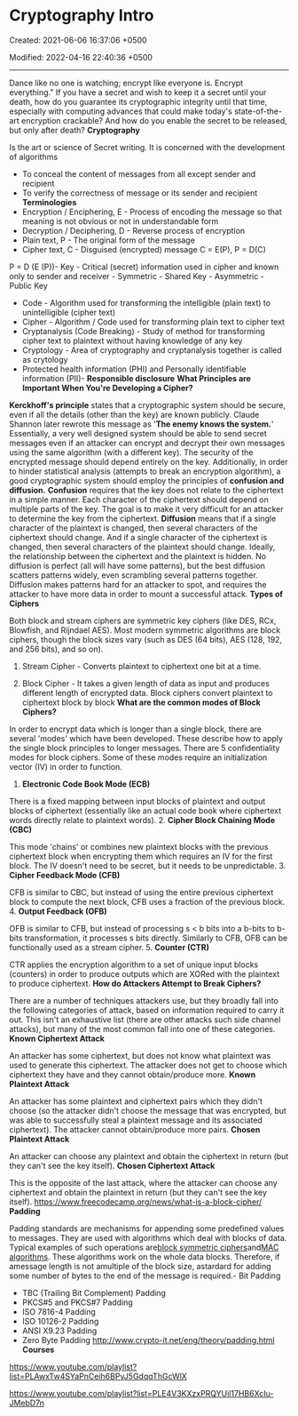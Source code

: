 # Cryptography Intro

Created: 2021-06-06 16:37:06 +0500

Modified: 2022-04-16 22:40:36 +0500

---

Dance like no one is watching; encrypt like everyone is. Encrypt everything."
If you have a secret and wish to keep it a secret until your death, how do you guarantee its cryptographic integrity until that time, especially with computing advances that could make today's state-of-the-art encryption crackable? And how do you enable the secret to be released, but only after death?
**Cryptography**

Is the art or science of Secret writing. It is concerned with the development of algorithms
-   To conceal the content of messages from all except sender and recipient
-   To verify the correctness of message or its sender and recipient
**Terminologies**
-   Encryption / Enciphering, E - Process of encoding the message so that meaning is not obvious or not in understandable form
-   Decryption / Deciphering, D - Reverse process of encryption
-   Plain text, P - The original form of the message
-   Cipher text, C - Disguised (encrypted) message
C = E(P), P = D(C)

P = D (E (P))-   Key - Critical (secret) information used in cipher and known only to sender and receiver
    -   Symmetric - Shared Key
    -   Asymmetric - Public Key
-   Code - Algorithm used for transforming the intelligible (plain text) to unintelligible (cipher text)
-   Cipher - Algorithm / Code used for transforming plain text to cipher text
-   Cryptanalysis (Code Breaking) - Study of method for transforming cipher text to plaintext without having knowledge of any key
-   Cryptology - Area of cryptography and cryptanalysis together is called as crytology
-   Protected health information (PHI) and Personally identifiable information (PII)-   **Responsible disclosure**
**What Principles are Important When You're Developing a Cipher?**

**Kerckhoff's principle** states that a cryptographic system should be secure, even if all the details (other than the key) are known publicly. Claude Shannon later rewrote this message as '**The enemy knows the system.**'
Essentially, a very well designed system should be able to send secret messages even if an attacker can encrypt and decrypt their own messages using the same algorithm (with a different key). The security of the encrypted message should depend entirely on the key.
Additionally, in order to hinder statistical analysis (attempts to break an encryption algorithm), a good cryptographic system should employ the principles of **confusion and diffusion.**
**Confusion** requires that the key does not relate to the ciphertext in a simple manner. Each character of the ciphertext should depend on multiple parts of the key. The goal is to make it very difficult for an attacker to determine the key from the ciphertext.
**Diffusion** means that if a single character of the plaintext is changed, then several characters of the ciphertext should change. And if a single character of the ciphertext is changed, then several characters of the plaintext should change.
Ideally, the relationship between the ciphertext and the plaintext is hidden. No diffusion is perfect (all will have some patterns), but the best diffusion scatters patterns widely, even scrambling several patterns together.
Diffusion makes patterns hard for an attacker to spot, and requires the attacker to have more data in order to mount a successful attack.
**Types of Ciphers**

Both block and stream ciphers are symmetric key ciphers (like DES, RCx, Blowfish, and Rijndael AES).
Most modern symmetric algorithms are block ciphers, though the block sizes vary (such as DES (64 bits), AES (128, 192, and 256 bits), and so on).
1.  Stream Cipher - Converts plaintext to ciphertext one bit at a time.

2.  Block Cipher - It takes a given length of data as input and produces different length of encrypted data. Block ciphers convert plaintext to ciphertext block by block
**What are the common modes of Block Ciphers?**

In order to encrypt data which is longer than a single block, there are several 'modes' which have been developed. These describe how to apply the single block principles to longer messages.
There are 5 confidentiality modes for block ciphers. Some of these modes require an initialization vector (IV) in order to function.
1.  **Electronic Code Book Mode (ECB)**

There is a fixed mapping between input blocks of plaintext and output blocks of ciphertext (essentially like an actual code book where ciphertext words directly relate to plaintext words).
2.  **Cipher Block Chaining Mode (CBC)**

This mode 'chains' or combines new plaintext blocks with the previous ciphertext block when encrypting them which requires an IV for the first block. The IV doesn't need to be secret, but it needs to be unpredictable.
3.  **Cipher Feedback Mode (CFB)**

CFB is similar to CBC, but instead of using the entire previous ciphertext block to compute the next block, CFB uses a fraction of the previous block.
4.  **Output Feedback (OFB)**

OFB is similar to CFB, but instead of processing s < b bits into a b-bits to b-bits transformation, it processes s bits directly. Similarly to CFB, OFB can be functionally used as a stream cipher.
5.  **Counter (CTR)**

CTR applies the encryption algorithm to a set of unique input blocks (counters) in order to produce outputs which are XORed with the plaintext to produce ciphertext.
**How do Attackers Attempt to Break Ciphers?**

There are a number of techniques attackers use, but they broadly fall into the following categories of attack, based on information required to carry it out.
This isn't an exhaustive list (there are other attacks such side channel attacks), but many of the most common fall into one of these categories.
**Known Ciphertext Attack**

An attacker has some ciphertext, but does not know what plaintext was used to generate this ciphertext. The attacker does not get to choose which ciphertext they have and they cannot obtain/produce more.
**Known Plaintext Attack**

An attacker has some plaintext and ciphertext pairs which they didn't choose (so the attacker didn't choose the message that was encrypted, but was able to successfully steal a plaintext message and its associated ciphertext). The attacker cannot obtain/produce more pairs.
**Chosen Plaintext Attack**

An attacker can choose any plaintext and obtain the ciphertext in return (but they can't see the key itself).
**Chosen Ciphertext Attack**

This is the opposite of the last attack, where the attacker can choose any ciphertext and obtain the plaintext in return (but they can't see the key itself).
<https://www.freecodecamp.org/news/what-is-a-block-cipher/>
**Padding**

Padding standards are mechanisms for appending some predefined values to messages. They are used with algorithms which deal with blocks of data. Typical examples of such operations are[block symmetric ciphers](http://www.crypto-it.net/eng/symmetric/index.html)and[MAC algorithms](http://www.crypto-it.net/eng/theory/mac.html). These algorithms work on the whole data blocks. Therefore, if amessage length is not amultiple of the block size, astardard for adding some number of bytes to the end of the message is required.-   Bit Padding
-   TBC (Trailing Bit Complement) Padding
-   PKCS#5 and PKCS#7 Padding
-   ISO 7816-4 Padding
-   ISO 10126-2 Padding
-   ANSI X9.23 Padding
-   Zero Byte Padding
<http://www.crypto-it.net/eng/theory/padding.html>
**Courses**

<https://www.youtube.com/playlist?list=PLAwxTw4SYaPnCeih6BPvJ5GdqqThGcWlX>

<https://www.youtube.com/playlist?list=PLE4V3KXzxPRQYUil17HB6XcIu-JMebD7n>
